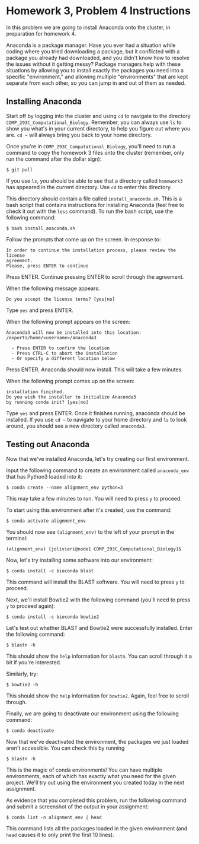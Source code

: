 # Homework 3, Problem 4 Instructions

In this problem we are going to install Anaconda onto the cluster, in preparation for homework 4. 

Anaconda is a package manager. Have you ever had a situation while coding where you tried downloading a package, but it conflicted with a package you already had downloaded, and you didn't know how to resolve the issues without it getting messy? Package managers help with these situations by allowing you to install exactly the packages you need into a specific "environment," and allowing multiple "environments" that are kept separate from each other, so you can jump in and out of them as needed.

## Installing Anaconda

Start off by logging into the cluster and using `cd` to navigate to the directory `COMP_293C_Computational_Biology`. Remember, you can always use `ls` to show you what's in your current directory, to help you figure out where you are. `cd ~` will always bring you back to your home directory.

Once you're in `COMP_293C_Computational_Biology`, you'll need to run a command to copy the homework 3 files onto the cluster (remember, only run the command after the dollar sign):

`$ git pull` 

If you use `ls`, you should be able to see that a directory called `homework3` has appeared in the current directory. Use `cd` to enter this directory.

This directory should contain a file called `install_anaconda.sh`. This is a bash script that contains instructions for installing Anaconda (feel free to check it out with the `less` command). To run the bash script, use the following command:

`$ bash install_anaconda.sh`

Follow the prompts that come up on the screen. In response to:

```
In order to continue the installation process, please review the license
agreement.
Please, press ENTER to continue
```

Press ENTER. Continue pressing ENTER to scroll through the agreement.

When the following message appears:

`Do you accept the license terms? [yes|no]`

Type `yes` and press ENTER.

When the following prompt appears on the screen:

```
Anaconda3 will now be installed into this location:
/exports/home/<username>/anaconda3

  - Press ENTER to confirm the location
  - Press CTRL-C to abort the installation
  - Or specify a different location below
```

Press ENTER. Anaconda should now install. This will take a few minutes.

When the following prompt comes up on the screen:

```
installation finished.
Do you wish the installer to initialize Anaconda3
by running conda init? [yes|no]
```

Type `yes` and press ENTER. Once it finishes running, anaconda should be installed. If you use `cd ~` to navigate to your home directory and `ls` to look around, you should see a new directory called `anaconda3`.

## Testing out Anaconda

Now that we've installed Anaconda, let's try creating our first environment. 

Input the following command to create an environment called `anaconda_env` that has Python3 loaded into it:

`$ conda create --name alignment_env python=3`

This may take a few minutes to run. You will need to press `y` to proceed.

To start using this environment after it's created, use the command:

`$ conda activate alignment_env `

You should now see `(alignment_env)` to the left of your prompt in the terminal:

`(alignment_env) [jolivieri@node1 COMP_293C_Computational_Biology]$ `

Now, let's try installing some software into our environment:

`$ conda install -c bioconda blast`

This command will install the BLAST software. You will need to press `y` to proceed.

Next, we'll install Bowtie2 with the following command (you'll need to press `y` to proceed again):

`$ conda install -c bioconda bowtie2`

Let's test out whether BLAST and Bowtie2 were successfully installed. Enter the following command:

`$ blastn -h`

This should show the `help` information for `blastn`. You can scroll through it a bit if you're interested.

Similarly, try:

`$ bowtie2 -h`

This should show the `help` information for `bowtie2`. Again, feel free to scroll through.

Finally, we are going to deactivate our environment using the following command:

`$ conda deactivate`

Now that we've deactivated the environment, the packages we just loaded aren't accessible. You can check this by running 

`$ blastn -h`

This is the magic of conda environments! You can have multiple environments, each of which has exactly what you need for the given project. We'll try out using the environment you created today in the next assignment.

As evidence that you completed this problem, run the following command and submit a screenshot of the output in your assignment:

`$ conda list -n alignment_env | head`

This command lists all the packages loaded in the given environment (and `head` causes it to only print the first 10 lines).

